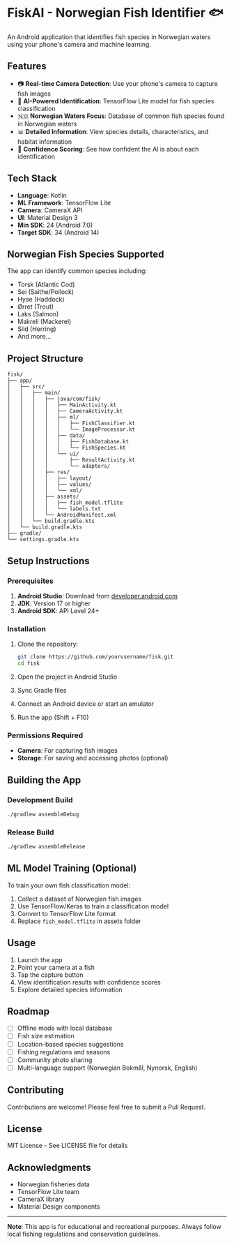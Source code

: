 # FiskAI - Norwegian Fish Identifier 🐟

An Android application that identifies fish species in Norwegian waters using your phone's camera and machine learning.

## Features

- 📷 **Real-time Camera Detection**: Use your phone's camera to capture fish images
- 🤖 **AI-Powered Identification**: TensorFlow Lite model for fish species classification
- 🇳🇴 **Norwegian Waters Focus**: Database of common fish species found in Norwegian waters
- 📊 **Detailed Information**: View species details, characteristics, and habitat information
- 🎯 **Confidence Scoring**: See how confident the AI is about each identification

## Tech Stack

- **Language**: Kotlin
- **ML Framework**: TensorFlow Lite
- **Camera**: CameraX API
- **UI**: Material Design 3
- **Min SDK**: 24 (Android 7.0)
- **Target SDK**: 34 (Android 14)

## Norwegian Fish Species Supported

The app can identify common species including:
- Torsk (Atlantic Cod)
- Sei (Saithe/Pollock)
- Hyse (Haddock)
- Ørret (Trout)
- Laks (Salmon)
- Makrell (Mackerel)
- Sild (Herring)
- And more...

## Project Structure

```
fisk/
├── app/
│   ├── src/
│   │   ├── main/
│   │   │   ├── java/com/fisk/
│   │   │   │   ├── MainActivity.kt
│   │   │   │   ├── CameraActivity.kt
│   │   │   │   ├── ml/
│   │   │   │   │   ├── FishClassifier.kt
│   │   │   │   │   └── ImageProcessor.kt
│   │   │   │   ├── data/
│   │   │   │   │   ├── FishDatabase.kt
│   │   │   │   │   └── FishSpecies.kt
│   │   │   │   └── ui/
│   │   │   │       ├── ResultActivity.kt
│   │   │   │       └── adapters/
│   │   │   ├── res/
│   │   │   │   ├── layout/
│   │   │   │   ├── values/
│   │   │   │   └── xml/
│   │   │   ├── assets/
│   │   │   │   ├── fish_model.tflite
│   │   │   │   └── labels.txt
│   │   │   └── AndroidManifest.xml
│   │   └── build.gradle.kts
│   └── build.gradle.kts
├── gradle/
└── settings.gradle.kts
```

## Setup Instructions

### Prerequisites

1. **Android Studio**: Download from [developer.android.com](https://developer.android.com/studio)
2. **JDK**: Version 17 or higher
3. **Android SDK**: API Level 24+

### Installation

1. Clone the repository:
   ```bash
   git clone https://github.com/yourusername/fisk.git
   cd fisk
   ```

2. Open the project in Android Studio

3. Sync Gradle files

4. Connect an Android device or start an emulator

5. Run the app (Shift + F10)

### Permissions Required

- **Camera**: For capturing fish images
- **Storage**: For saving and accessing photos (optional)

## Building the App

### Development Build
```bash
./gradlew assembleDebug
```

### Release Build
```bash
./gradlew assembleRelease
```

## ML Model Training (Optional)

To train your own fish classification model:

1. Collect a dataset of Norwegian fish images
2. Use TensorFlow/Keras to train a classification model
3. Convert to TensorFlow Lite format
4. Replace `fish_model.tflite` in assets folder

## Usage

1. Launch the app
2. Point your camera at a fish
3. Tap the capture button
4. View identification results with confidence scores
5. Explore detailed species information

## Roadmap

- [ ] Offline mode with local database
- [ ] Fish size estimation
- [ ] Location-based species suggestions
- [ ] Fishing regulations and seasons
- [ ] Community photo sharing
- [ ] Multi-language support (Norwegian Bokmål, Nynorsk, English)

## Contributing

Contributions are welcome! Please feel free to submit a Pull Request.

## License

MIT License - See LICENSE file for details

## Acknowledgments

- Norwegian fisheries data
- TensorFlow Lite team
- CameraX library
- Material Design components

---

**Note**: This app is for educational and recreational purposes. Always follow local fishing regulations and conservation guidelines.
